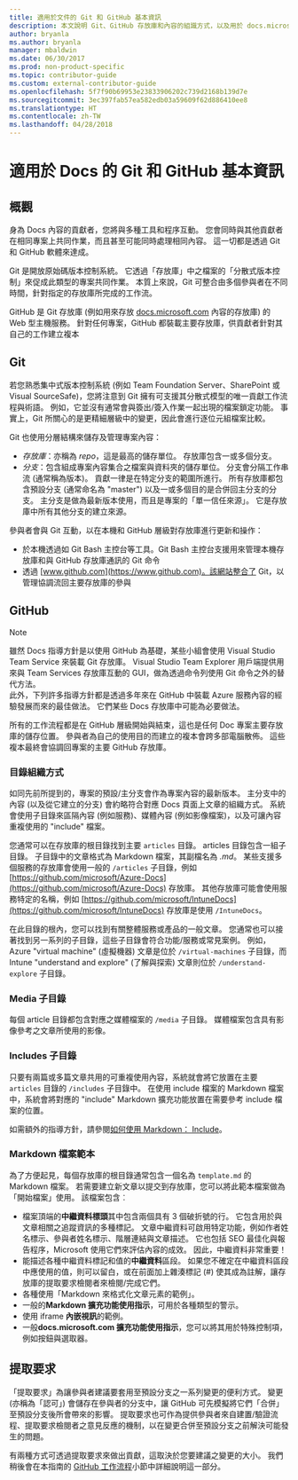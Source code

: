 ```yaml
---
title: 適用於文件的 Git 和 GitHub 基本資訊
description: 本文說明 Git、GitHub 存放庫和內容的組識方式，以及用於 docs.microsoft.com 之命名慣例的概觀。
author: bryanla
ms.author: bryanla
manager: mbaldwin
ms.date: 06/30/2017
ms.prod: non-product-specific
ms.topic: contributor-guide
ms.custom: external-contributor-guide
ms.openlocfilehash: 5f7f90b69953e23833906202c739d2168b139d7e
ms.sourcegitcommit: 3ec397fab57ea582edb03a59609f62d886410ee8
ms.translationtype: HT
ms.contentlocale: zh-TW
ms.lasthandoff: 04/28/2018
---
```

# <a name="git-and-github-essentials-for-docs"></a>適用於 Docs 的 Git 和 GitHub 基本資訊

## <a name="overview"></a>概觀

身為 Docs 內容的貢獻者，您將與多種工具和程序互動。 您會同時與其他貢獻者在相同專案上共同作業，而且甚至可能同時處理相同內容。 這一切都是透過 Git 和 GitHub 軟體來達成。

Git 是開放原始碼版本控制系統。 它透過「存放庫」中之檔案的「分散式版本控制」來促成此類型的專案共同作業。 本質上來說，Git 可整合由多個參與者在不同時間，針對指定的存放庫所完成的工作流。

GitHub 是 Git 存放庫 (例如用來存放 [docs.microsoft.com](https://docs.microsoft.com) 內容的存放庫) 的 Web 型主機服務。 針對任何專案，GitHub 都裝載主要存放庫，供貢獻者針對其自己的工作建立複本

## <a name="git"></a>Git

若您熟悉集中式版本控制系統 (例如 Team Foundation Server、SharePoint 或 Visual SourceSafe)，您將注意到 Git 擁有可支援其分散式模型的唯一貢獻工作流程與術語。 例如，它並沒有通常會與簽出/簽入作業一起出現的檔案鎖定功能。 事實上，Git 所關心的是更精細層級中的變更，因此會進行逐位元組檔案比較。

Git 也使用分層結構來儲存及管理專案內容：

- *存放庫*：亦稱為 *repo*，這是最高的儲存單位。 存放庫包含一或多個分支。
- *分支*：包含組成專案內容集合之檔案與資料夾的儲存單位。 分支會分隔工作串流 (通常稱為版本)。 貢獻一律是在特定分支的範圍所進行。 所有存放庫都包含預設分支 (通常命名為 "master") 以及一或多個目的是合併回主分支的分支。 主分支是做為最新版本使用，而且是專案的「單一信任來源」。 它是存放庫中所有其他分支的建立來源。

參與者會與 Git 互動，以在本機和 GitHub 層級對存放庫進行更新和操作：

- 於本機透過如 Git Bash 主控台等工具。Git Bash 主控台支援用來管理本機存放庫和與 GitHub 存放庫通訊的 Git 命令
- 透過 [www.github.com](https://www.github.com)。該網站整合了 Git，以管理協調流回主要存放庫的參與

## <a name="github"></a>GitHub

> [!NOTE]
> 雖然 Docs 指導方針是以使用 GitHub 為基礎，某些小組會使用 Visual Studio Team Service 來裝載 Git 存放庫。 Visual Studio Team Explorer 用戶端提供用來與 Team Services 存放庫互動的 GUI，做為透過命令列使用 Git 命令之外的替代方法。
> </br>
> 此外，下列許多指導方針都是透過多年來在 GitHub 中裝載 Azure 服務內容的經驗發展而來的最佳做法。 它們某些 Docs 存放庫中可能為必要做法。

所有的工作流程都是在 GitHub 層級開始與結束，這也是任何 Doc 專案主要存放庫的儲存位置。 參與者為自己的使用目的而建立的複本會跨多部電腦散佈。 這些複本最終會協調回專案的主要 GitHub 存放庫。

### <a name="directory-organization"></a>目錄組織方式

如同先前所提到的，專案的預設/主分支會作為專案內容的最新版本。 主分支中的內容 (以及從它建立的分支) 會約略符合對應 Docs 頁面上文章的組織方式。 系統會使用子目錄來區隔內容 (例如服務)、媒體內容 (例如影像檔案)，以及可讓內容重複使用的 "include" 檔案。

您通常可以在存放庫的根目錄找到主要 `articles` 目錄。 articles 目錄包含一組子目錄。 子目錄中的文章格式為 Markdown 檔案，其副檔名為 *.md*。 某些支援多個服務的存放庫會使用一般的 `/articles` 子目錄，例如 [https://github.com/microsoft/Azure-Docs](https://github.com/microsoft/Azure-Docs) 存放庫。 其他存放庫可能會使用服務特定的名稱，例如 [https://github.com/microsoft/IntuneDocs](https://github.com/microsoft/IntuneDocs) 存放庫是使用 `/IntuneDocs`。

在此目錄的根內，您可以找到有關整體服務或產品的一般文章。 您通常也可以接著找到另一系列的子目錄，這些子目錄會符合功能/服務或常見案例。 例如，Azure "virtual machine" (虛擬機器) 文章是位於 `/virtual-machines` 子目錄，而 Intune "understand and explore" (了解與探索) 文章則位於 `/understand-explore` 子目錄。

### <a name="media-subdirectory"></a>Media 子目錄

每個 article 目錄都包含對應之媒體檔案的 `/media` 子目錄。 媒體檔案包含具有影像參考之文章所使用的影像。

### <a name="includes-subdirectory"></a>Includes 子目錄

只要有兩篇或多篇文章共用的可重複使用內容，系統就會將它放置在主要 `articles` 目錄的 `/includes` 子目錄中。 在使用 include 檔案的 Markdown 檔案中，系統會將對應的 "include" Markdown 擴充功能放置在需要參考 include 檔案的位置。

如需額外的指導方針，請參閱[如何使用 Markdown： Include](how-to-write-use-markdown.md#includes)。

### <a name="markdown-file-template"></a>Markdown 檔案範本

為了方便起見，每個存放庫的根目錄通常包含一個名為 `template.md` 的 Markdown 檔案。 若需要建立新文章以提交到存放庫，您可以將此範本檔案做為「開始檔案」使用。 該檔案包含︰

- 檔案頂端的**中繼資料標頭**其中包含兩個具有 3 個破折號的行。 它包含用於與文章相關之追蹤資訊的多種標記。 文章中繼資料可啟用特定功能，例如作者姓名標示、參與者姓名標示、階層連結與文章描述。 它也包括 SEO 最佳化與報告程序，Microsoft 使用它們來評估內容的成效。 因此，中繼資料非常重要！
- 能描述各種中繼資料標記和值的**中繼資料**區段。 如果您不確定在中繼資料區段中應使用的值，則可以留白，或在前面加上雜湊標記 (#) 使其成為註解，讓存放庫的提取要求檢閱者來檢閱/完成它們。
- 各種使用「Markdown 來格式化文章元素的範例」。
- 一般的**Markdown 擴充功能使用指示**，可用於各種類型的警示。
- 使用 iframe **內嵌視訊**的範例。
- 一般**docs.microsoft.com 擴充功能使用指示**，您可以將其用於特殊控制項，例如按鈕與選取器。

## <a name="pull-requests"></a>提取要求

「提取要求」為讓參與者建議要套用至預設分支之一系列變更的便利方式。 變更 (亦稱為「認可」) 會儲存在參與者的分支中，讓 GitHub 可先模擬將它們「合併」至預設分支後所會帶來的影響。 提取要求也可作為提供參與者來自建置/驗證流程、提取要求檢閱者之意見反應的機制，以在變更合併至預設分支之前解決可能發生的問題。

有兩種方式可透過提取要求來做出貢獻，這取決於您要建議之變更的大小。 我們稍後會在本指南的 [GitHub 工作流程](how-to-write-workflows-major.md)小節中詳細說明這一部分。

<!---- Reference links for Docs landing pages, associated GitHub repositories, and related Forums matrix. ------------------>
<!---- PLEASE INSERT URLS IN ASCENDING SORT ORDER, AND REMOVE LOCALE SEGMENT FROM URLS (that is, en-us) FOR LOCALIZED FORUMS! -->
<!---- NOTE: these links are saved for future use in another/new article; no longer used above in this article --->
[Visual-Studio-Page]:(https://docs.microsoft.com/en-us/visualstudio/index)
[Visual-Studio-Repo-Internal]:(https://github.com/Microsoft/vsdocs)
[Visual-Studio-Repo-External]:(https://github.com/Microsoft/visualstudio-docs)
[Visual-Studio-SO]: (https://stackoverflow.com/search?q=Visual+Studio+2017)
[Dotnet-Page]: https://docs.microsoft.com/dotnet
[Dotnet-Core-Page]: https://docs.microsoft.com/dotnet/articles/welcome
[Dotnet-Core-Repo]: https://github.com/dotnet/docs
[EM-ATA-Land]: https://docs.microsoft.com/advanced-threat-analytics/
[EM-ATA-Repo]: https://github.com/Microsoft/ATADocs
[EM-AzureAD-Land]: https://docs.microsoft.com/active-directory/
[EM-AzureAD-Repo]: https://github.com/Azure/azure-content/tree/master/articles/active-directory/
[EM-AzureRMS-Land]: https://docs.microsoft.com/rights-management/
[EM-AzureRMS-Repo]: https://github.com/Microsoft/Azure-RMSDocs
[EM-Intune-Land]: https://docs.microsoft.com/intune/
[EM-Intune-Repo]: https://github.com/microsoft/intuneDocs
[EM-Land-Page]: https://docs.microsoft.com/enterprise-mobility/
[EM-Land-Repo]: https://github.com/Microsoft/EMDocs/
[EM-MFA-Land]: https://docs.microsoft.com/multi-factor-authentication/
[EM-MFA-Repo]: https://github.com/Azure/azure-content/tree/master/articles/multi-factor-authentication
[EM-MIM-Land]: https://docs.microsoft.com/microsoft-identity-manager/
[EM-MIM-Repo]: https://github.com/Microsoft/MIMDocs
[EM-RemoteApp-Land]: https://docs.microsoft.com/en-us/remoteapp/
[EM-RemoteApp-Repo]: https://github.com/Azure/azure-content/tree/master/articles/remoteapp
[Forum-MSDN-ATA]: https://social.technet.microsoft.com/Forums/en-US/home?forum=mata
[Forum-MSDN-AzureAD]: https://social.msdn.microsoft.com/Forums/en-US/home?forum=WindowsAzureAD
[Forum-MSDN-AzureRMS]: https://social.technet.microsoft.com/Forums/en-US/home?forum=rmsapps%2Crmscloud&filter=alltypes&sort=lastpostdesc
[Forum-MSDN-EM]: https://social.technet.microsoft.com/Forums/en-US/home?sort=relevancedesc&brandIgnore=True&searchTerm=Enterprise+Mobility
[Forum-MSDN-Intune]: https://social.technet.microsoft.com/Forums/en-us/home?category=microsoftintune
[Forum-MSDN-Main]: https://social.msdn.microsoft.com/Forums/home
[Forum-MSDN-MFA]: https://social.msdn.microsoft.com/Forums/en-US/home?forum=windowsazureactiveauthentication
[Forum-MSDN-MIM]: https://social.technet.microsoft.com/Forums/en-US/home?category=identitymanagement
[Forum-MSDN-RemoteApp]: https://social.technet.microsoft.com/Forums/en-US/home?filter=alltypes&brandIgnore=True&sort=relevancedesc&searchTerm=Azure+Remote+or+RemoteApp
[Forum-SO-AzureAD]: https://stackoverflow.com/questions/tagged/azure-active-directory
[Forum-SO-AzureRMS]: https://stackoverflow.com/questions/tagged/rights-management
[Forum-SO-Dotnet]: https://stackoverflow.com/questions/tagged/.net
[Forum-SO-Dotnet-Core]: https://stackoverflow.com/questions/tagged/.net-core
[Forum-SO-Main]: https://stackoverflow.com/tags
[Forum-SO-Intune]: https://stackoverflow.com/questions/tagged/intune
[Forum-SO-MFA]: https://stackoverflow.com/search?q=%5Bazure%5D+multi-factor
[Forum-SO-MIM]: https://stackoverflow.com/search?q=Microsoft+Identity+Manager
[Forum-SO-RemoteApp]: https://stackoverflow.com/questions/tagged/remoteapp
[Forum-TechNet-Main]: https://social.technet.microsoft.com/Forums/home
[Forum-Yammer-AzureRMS]: https://www.yammer.com/AskIPTeam
[Forum-Yammer-Main]: https://www.yammer.com/
